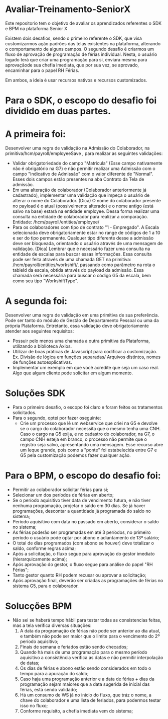 # Avaliar-Treinamento-SeniorX
Este repositorio tem o objetivo de avaliar os aprendizados referentes o SDK e BPM na plataforma Senior X

Existem dois desafios, sendo o primeiro referente o SDK, que visa customizarmos ação padrões das telas existentes na plataforma, alterando o comportamento de alguns campos. O segundo desafio é criarmos um fluxo de aprovação de programação de férias individual. Nesta, o usuário logado terá que criar uma programação para si, enviara mesma para aprovaçãode sua chefia imediata, que por sua vez, se aprovado, encaminhar para o papel RH Férias.

Em ambos, a ideia é usar recursos nativos e recursos customizados.

# Para o SDK, o escopo do desafio foi dividido em duas partes. ##################################################################
# A primeira foi:
Desenvolver uma regra de validação na Admissão do Colaborador, na primitiva/hcm/payroll/employeeSave , para realizar as seguintes validações:
*  Validar obrigatoriedade do campo "Matrícula" (Esse campo nativamente não é obrigatório na G7) e não permitir realizar uma Admissão com o campo "Indicativo de Admissão" com o    valor diferente de "Normal". Esses dois campos estão presentes na aba Contrato da Tela de admissão.
*  Em uma alteração de colaborador (Colaborador anteriormente já cadastrado), implementar uma validação que impeça o usuário de alterar o nome do Colaborador.
   (Dica) O nome do colaborador presente no payload é o atual (possivelmente alterado) e o nome antigo (está salvo na base) estará na entidade employee. Dessa forma realizar uma      consulta na entidade de colaborador para realizar a comparação. Entidade: /hcm/payroll/entities/employee/
*  Para os colaboradores com tipo de contrato "1 - Empregado". A Escala selecionada deve obrigatoriamente estar no range de códigos de 1 a 10 e ser do tipo permanente. Qualquer      tipo diferente desse a admissão deve ser bloqueada, orientando o usuário através de uma mensagem de validação. (Dica) Lembrar que é necessário fazer uma consulta na entidade de    escalas para buscar essas informações.
   Essa consulta pode ser feita através de uma chamada GET na primitiva: /hcm/payroll/entities/workshift/, passando como parâmetro na rota o tableId da escala, obtida através do      payload da admissão. Essa chamada será necessária para buscar o código G5 da escala, bem como seu tipo "WorkshiftType". 

# A segunda foi:
Desenvolver uma regra de validação em uma primitiva de sua preferência. Pode ser tanto do módulo de Gestão de Departamento Pessoal ou uma da própria Plataforma. Entretanto, essa
validação deve obrigatoriamente atender aos seguintes requisitos:
* Possuir pelo menos uma chamada a outra primitiva da Plataforma, utilizando a biblioteca Axios.
* Utilizar de boas práticas de Javascript para codificar a customização. Ex. Divisão de lógica em funções separadas/ Arquivos distintos, nomes de funções autoexplicativas.
* Implementar um exemplo em que você acredite que seja um caso real. Algo que algum cliente pode solicitar em algum momento.

# Soluções SDK
* Para o primeiro desafio, o escopo foi claro e foram feitos os tratamentos solicitados. 
* Para o segundo, optei por fazer oseguinte:
  - Crie um processo que lê um webservice que criei na G5 e devolve se o cargo do colaborador necessita que o mesmo tenha uma CNH. Caso o cargo na G5 exija, e no cadastro do         colaborador, na G7, o campo CNH esteja em branco, o processo não permite que o registro seja salvo, apresentando uma mensagem.
  Esse recurso abre um leque grande, pois como a "ponte" foi estabelecida entre G7 e G5 pela customização podemos fazer qualquer ação.
  
  
# Para o BPM, o escopo do desafio foi: ##########################################################################################
* Permitir ao colaborador solicitar férias para si;
* Selecionar um dos períodos de férias em aberto;
* Se o período aquisitivo tiver data de vencimento futura, e não tiver nenhuma programação, projetar o saldo em 30 dias. Se já haver programações, descontar a quantidade já       programada do saldo no sistema;
* Período aquisitivo com data no passado em aberto, considerar o saldo no sistema;
* As férias poderão ser programadas em até 3 períodos, no primeiro período o usuário pode optar por abono e adiantamento de 13º salário;
* O total de dias programados (com abono se houver) deve totalizar o saldo, conforme regras acima;
* Após a solicitação, o fluxo segue para aprovação do gestor imediato (hierarquicamente acima);
* Após aprovação do gestor, o fluxo segue para análise do papel "RH Férias";
* Tanto gestor quanto RH podem recusar ou aprovar a solicitação; 
* Após aprovação final, deverão ser criadas as programações de férias no sistema G5, para o colaborador.

# Solucções BPM
* Não sei se haberá tempo hábil para testar todas as consistencias feitas, mas a tela verifica diversas situações:
  1) A data da programação de férias não pode ser anterior ao dia atual, e também não pode ser maior que o limite para o vencimento do 2º período aquisitivo;
  2) Finais de semana e feriados estão sendo checados;
  3) Quando há mais de uma programação para o mesmo período aquisitivo a consistência verifica as datas e não permitir interpolação de datas;
  4) Os dias de férias e abono estão sendo considerados em todo o tempo para a apuração do saldo;
  5) Caso haja uma programação anterior e a data de férias + dias da programação sejam maiores que a data sugerida de inicial das férias, está sendo validado;
  6) Há um consumo de WS já no inicio do fluxo, que tráz o nome, a chave do colaborador e uma lista de feriados, para podermos testar isso no fluxo;
  7) Conforme requisito, a chefia imediata vem do sistema;
        

